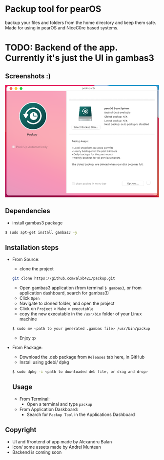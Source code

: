 # Packup tool for pearOS
backup your files and folders from the home directory and keep them safe. Made for using in pearOS and NiceC0re based systems.
# TODO: Backend of the app. Currently it's just the UI in gambas3

## Screenshots :)
![Nice Screenshot](Screenshots/packup.png)


## Dependencies

   - install gambas3 package
   ```sh
   $ sudo apt-get install gambas3 -y
   ```

## Installation steps
 - From Source:

   - clone the project
   ```sh
   git clone https://github.com/alxb421/packup.git
   ```
   - Open gambas3 application (from terminal `$ gambas3`, or from application dashboard, search for gambas3)
   - Click `Open`
   - Navigate to cloned folder, and open the project
   - Click on `Project` > `Make` > `executable`
   - copy the new executable in the `/usr/bin` folder of your Linux machine
   ```sh
   $ sudo mv <path to your generated .gambas file> /usr/bin/packup
   ```
   - Enjoy :p

 - From Package:
   - Download the .deb package from `Releases` tab here, in GitHub
   - Install using gdebi/ dpkg
   ```sh
   $ sudo dpkg -i <path to downloaded deb file, or drag and drop>
   ```
   
   ## Usage
   - From Terminal:
     - Open a terminal and type `packup`
   - From Application Daskboard:
     - Search for `Packup Tool` in the Applications Dashboard

  ## Copyright
   - UI and ffrontend of app  made by Alexandru Balan
   - Icon/ some assets made by Andrei Muntean
   - Backend is coming soon
